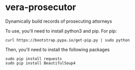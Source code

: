# vera-prosecutor
Dynamically build records of prosecuting attorneys

To use, you'll need to install python3 and pip. For pip:
```
curl https://bootstrap.pypa.io/get-pip.py | sudo python
```
 
Then, you'll need to install the following packages
```
sudo pip install requests
sudo pip install BeautifulSoup4
```  